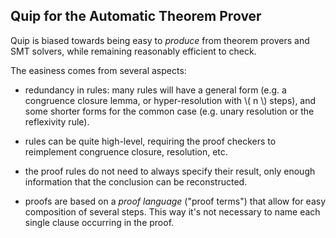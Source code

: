
## Quip for the Automatic Theorem Prover

Quip is biased towards being easy to _produce_ from theorem provers and SMT
solvers, while remaining reasonably efficient to check.

The easiness comes from several aspects:

- redundancy in rules: many rules will have a general form (e.g. a congruence
  closure lemma, or hyper-resolution with \\( n \\) steps),
  and some shorter forms for the common case (e.g. unary resolution
  or the reflexivity rule).

- rules can be quite high-level, requiring the proof checkers to reimplement
  congruence closure, resolution, etc.

- the proof rules do not need to always specify their result, only enough
  information that the conclusion can be reconstructed.

- proofs are based on a _proof language_ ("proof terms") that allow for easy
  composition of several steps. This way it's not necessary to name each single
  clause occurring in the proof.

